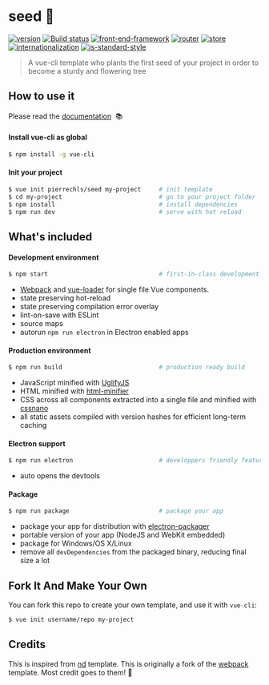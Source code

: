 # seed 🌱

[![version](https://img.shields.io/badge/version-2.1.1-green.svg?style=flat-square)](https://github.com/pierrechls/seed) [![Build status](https://img.shields.io/badge/build-passing-green.svg?style=flat-square)](https://img.shields.io/badge/build-passing-green.svg?style=flat-square) [![front-end-framework](https://img.shields.io/badge/framework-vue.js-lightgrey.svg?style=flat-square)](http://vuejs.org/) [![router](https://img.shields.io/badge/router-vue--router-lightgrey.svg?style=flat-square)](http://router.vuejs.org/en/index.html) [![store](https://img.shields.io/badge/state--management-vuex-lightgrey.svg?style=flat-square)](http://vuex.vuejs.org/) [![internationalization](https://img.shields.io/badge/internationalization-vue--i18n-lightgrey.svg?style=flat-square)](https://github.com/kazupon/vue-i18n) [![js-standard-style](https://img.shields.io/badge/code_style-standard-lightgrey.svg?style=flat-square)](http://standardjs.com/)

> A vue-cli template who plants the first seed of your project in order to become a sturdy and flowering tree

## How to use it

Please read the [documentation](https://pierrechls.github.io/seed/) &nbsp;📚

#### Install vue-cli as global

``` bash
$ npm install -g vue-cli
```

#### Init your project

``` bash
$ vue init pierrechls/seed my-project     # init template
$ cd my-project                           # go to your project folder
$ npm install                             # install dependencies
$ npm run dev                             # serve with hot reload
```

## What's included


#### Development environment

``` bash
$ npm start                               # first-in-class development experience (or `npm run dev`)
```

  - [Webpack](http://webpack.github.io/) and [vue-loader](http://vuejs.github.io/vue-loader/) for single file Vue components.
  - state preserving hot-reload
  - state preserving compilation error overlay
  - lint-on-save with ESLint
  - source maps
  - autorun `npm run electron` in Electron enabled apps

#### Production environment

``` bash
$ npm run build                           # production ready build
```

  - JavaScript minified with [UglifyJS](https://github.com/mishoo/UglifyJS2)
  - HTML minified with [html-minifier](https://github.com/kangax/html-minifier)
  - CSS across all components extracted into a single file and minified with [cssnano](https://github.com/ben-eb/cssnano)
  - all static assets compiled with version hashes for efficient long-term caching


#### Electron support

``` bash
$ npm run electron                        # developpers friendly features when working in a dev environment
```

  - auto opens the devtools

#### Package

``` bash
$ npm run package                         # package your app
```

  - package your app for distribution with [electron-packager](https://github.com/electron-userland/electron-packager)
  - portable version of your app (NodeJS and WebKit embedded)
  - package for Windows/OS X/Linux
  - remove all `devDependencies` from the packaged binary, reducing final size a lot


## Fork It And Make Your Own

You can fork this repo to create your own template, and use it with `vue-cli`:

``` bash
$ vue init username/repo my-project
```

## Credits

This is inspired from [nd](https://github.com/soixantecircuits/nd) template. This is originally a fork of the [webpack](https://github.com/vuejs-templates/webpack) template. Most credit goes to them! 👏
